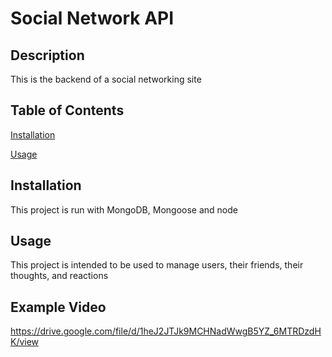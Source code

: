 # Social Network API

## Description
This is the backend of a social networking site

## Table of Contents
[Installation](#installation)

[Usage](#usage)


## Installation
This project is run with MongoDB, Mongoose  and node

## Usage
This project is intended to be used to manage users, their friends, their thoughts, and reactions


## Example Video

https://drive.google.com/file/d/1heJ2JTJk9MCHNadWwgB5YZ_6MTRDzdHK/view
